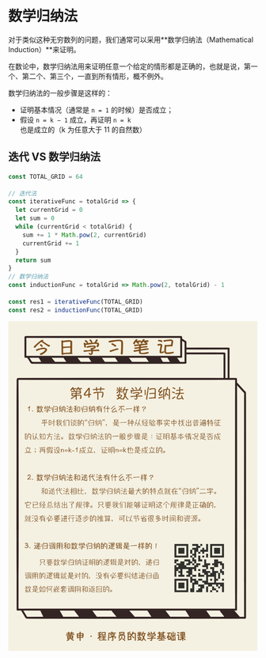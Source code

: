 # 数学归纳法

对于类似这种无穷数列的问题，我们通常可以采用**数学归纳法（Mathematical Induction）**来证明。

在数论中，数学归纳法用来证明任意一个给定的情形都是正确的，也就是说，第一个、第二个、第三个，一直到所有情形，概不例外。

数学归纳法的一般步骤是这样的：

- 证明基本情况（通常是 `n = 1` 的时候）是否成立；
- 假设 `n = k − 1` 成立，再证明 `n = k` 也是成立的（k 为任意大于 11 的自然数）

##  迭代 VS 数学归纳法

```javascript
const TOTAL_GRID = 64

// 迭代法
const iterativeFunc = totalGrid => {
  let currentGrid = 0
  let sum = 0
  while (currentGrid < totalGrid) {
    sum += 1 * Math.pow(2, currentGrid)
    currentGrid += 1
  }
  return sum
}
// 数学归纳法
const inductionFunc = totalGrid => Math.pow(2, totalGrid) - 1

const res1 = iterativeFunc(TOTAL_GRID)
const res2 = inductionFunc(TOTAL_GRID)
```

![21](./../../assets/image/21.jpg)
